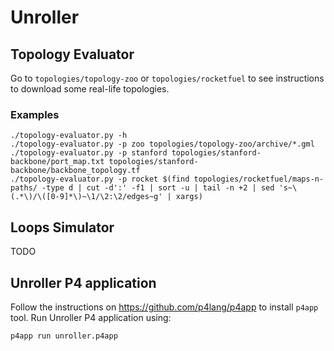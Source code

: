 
# Unroller

## Topology Evaluator

Go to `topologies/topology-zoo` or `topologies/rocketfuel` to see instructions to download some real-life topologies.

### Examples

```
./topology-evaluator.py -h
./topology-evaluator.py -p zoo topologies/topology-zoo/archive/*.gml
./topology-evaluator.py -p stanford topologies/stanford-backbone/port_map.txt topologies/stanford-backbone/backbone_topology.tf
./topology-evaluator.py -p rocket $(find topologies/rocketfuel/maps-n-paths/ -type d | cut -d':' -f1 | sort -u | tail -n +2 | sed 's~\(.*\)/\([0-9]*\)~\1/\2:\2/edges~g' | xargs)
```

## Loops Simulator

TODO

## Unroller P4 application

Follow the instructions on https://github.com/p4lang/p4app to install `p4app` tool. Run Unroller P4 application using:

```
p4app run unroller.p4app
```
